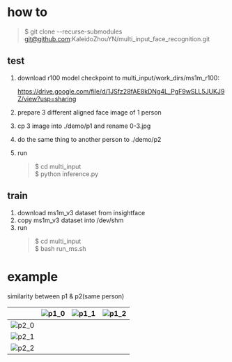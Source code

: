 # how to 
> \$ git clone --recurse-submodules git@github.com:KaleidoZhouYN/multi_input_face_recognition.git

## test

1. download r100 model checkpoint to multi_input/work_dirs/ms1m_r100:

    https://drive.google.com/file/d/1JSfz28fAE8kDNg4L_PgF9wSLL5JUKJ9Z/view?usp=sharing

2. prepare 3 different aligned face image of 1 person 

3. cp 3 image into ./demo/p1 and rename 0-3.jpg

4. do the same thing to another person to ./demo/p2

5. run

    > \$ cd multi_input<br>
    > \$ python inference.py

## train
1. download ms1m_v3 dataset from insightface
2. copy ms1m_v3 dataset into /dev/shm
3. run 
    > \$ cd multi_input<br>
    > \$ bash run_ms.sh


# example

similarity between p1 & p2(same person)

|   |![p1_0](./demo/p1/0.jpg)|![p1_1](./demo/p1/1.jpg)|![p1_2](./demo/p1/2.jpg)|
|:-:|:-:|:-:|:-:|
|![p2_0](./demo/p2/0.jpg)| | | |
|![p2_1](./demo/p2/1.jpg)| | | |
|![p2_2](./demo/p2/2.jpg)| | | |